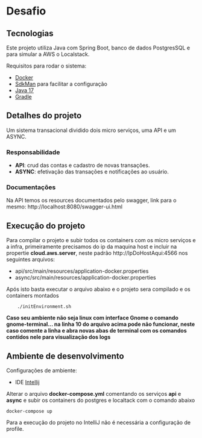# Desafio

## Tecnologias

Este projeto utiliza Java com Spring Boot, banco de dados PostgresSQL e para simular a AWS o Localstack.

Requisitos para rodar o sistema:

 - [Docker](https://docs.docker.com/get-docker/)
 - [SdkMan](https://sdkman.io/install)  para facilitar a configuração
 - [Java 17](https://sdkman.io/usage)
 - [Gradle](https://sdkman.io/usage)

## Detalhes do projeto

Um sistema transacional dividido dois micro serviços, uma API e um ASYNC.

### Responsabilidade
 - **API**:  crud das contas e cadastro de novas transações.
 - **ASYNC**:  efetivação das transações e notificações ao usuário.

### Documentações

Na API temos os resources documentados pelo swagger, link para o mesmo: http://localhost:8080/swagger-ui.html

## Execução do projeto

Para compilar o projeto e subir todos os containers com os micro serviços e a infra, primeiramente precisamos do ip da maquina host e incluir na propertie **cloud.aws.server**, neste padrão http://IpDoHostAqui:4566 nos seguintes arquivos:
 - api/src/main/resources/application-docker.properties
 - async/src/main/resources/application-docker.properties

Após isto basta executar o arquivo abaixo e o projeto sera compilado e os containers montados

``` shell
    ./initEnvironment.sh
```

**Caso seu ambiente não seja linux com interface Gnome o comando gnome-terminal... na linha 10 do arquivo acima pode não funcionar, neste caso comente a linha e abra novas abas de terminal com os comandos contidos nele para visualização dos logs**

## Ambiente de desenvolvimento

Configurações de ambiente:
 - IDE [Intellij](https://www.jetbrains.com/idea/download/)

Alterar o arquivo **docker-compose.yml** comentando os serviços **api** e **async** e subir os containers do postgres e localtack com o comando abaixo

```shell
docker-compose up
```

Para a execução do projeto no IntelliJ não é necessária a configuração de profile.
